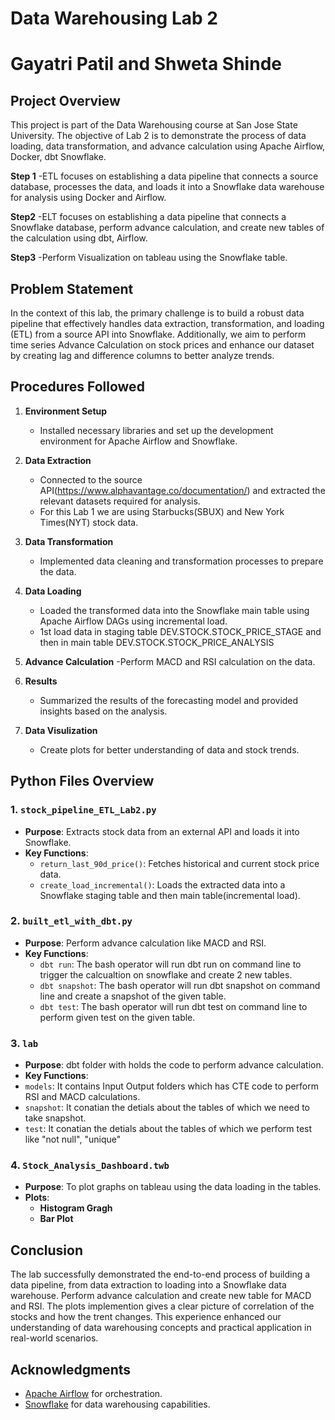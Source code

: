 # Data Warehousing Lab 2
# Gayatri Patil and Shweta Shinde

## Project Overview

This project is part of the Data Warehousing course at San Jose State University. The objective of Lab 2 is to demonstrate the process of data loading, data transformation, and advance calculation using Apache Airflow, Docker, dbt Snowflake.

**Step 1**
-ETL focuses on establishing a data pipeline that connects a source database, processes the data, and loads it into a Snowflake data warehouse for analysis using Docker and Airflow.

**Step2**
-ELT focuses on establishing a data pipeline that connects a Snowflake database, perform advance calculation, and create new tables of the calculation using dbt, Airflow.

**Step3**
-Perform Visualization on tableau using the Snowflake table.


## Problem Statement

In the context of this lab, the primary challenge is to build a robust data pipeline that effectively handles data extraction, transformation, and loading (ETL) from a source API into Snowflake. Additionally, we aim to perform time series Advance Calculation on stock prices and enhance our dataset by creating lag and difference columns to better analyze trends.

## Procedures Followed

1. **Environment Setup**
   - Installed necessary libraries and set up the development environment for Apache Airflow and Snowflake.

2. **Data Extraction**
   - Connected to the source API(https://www.alphavantage.co/documentation/) and extracted the relevant datasets required for analysis.
   - For this Lab 1 we are using Starbucks(SBUX) and New York Times(NYT) stock data.

3. **Data Transformation**
   - Implemented data cleaning and transformation processes to prepare the data.

4. **Data Loading**
   - Loaded the transformed data into the Snowflake main table using Apache Airflow DAGs using incremental load.
   - 1st load data in staging table DEV.STOCK.STOCK_PRICE_STAGE and then in main table DEV.STOCK.STOCK_PRICE_ANALYSIS

5. **Advance Calculation**
   -Perform MACD and RSI calculation on the data.
  
6. **Results**
   - Summarized the results of the forecasting model and provided insights based on the analysis.

7. **Data Visulization**
   - Create plots for better understanding of data and stock trends.
  
## Python Files Overview

### 1. `stock_pipeline_ETL_Lab2.py`
- **Purpose**: Extracts stock data from an external API and loads it into Snowflake.
- **Key Functions**:
  - `return_last_90d_price()`: Fetches historical and current stock price data.
  - `create_load_incremental()`: Loads the extracted data into a Snowflake staging table and then main table(incremental load).

### 2. `built_etl_with_dbt.py`
- **Purpose**: Perform advance calculation like MACD and RSI.
- **Key Functions**:
  - `dbt run`: The bash operator will run dbt run on command line to trigger the calcualtion on snowflake and create 2 new tables.
  - `dbt snapshot`: The bash operator will run dbt snapshot on command line and create a snapshot of the given table.
  - `dbt test`: The bash operator will run dbt test on command line to perform given test on the given table.
 
### 3. `lab`
- **Purpose**: dbt folder with holds the code to perform advance calculation.
- **Key Functions**:
- `models`: It contains Input Output folders which has CTE code to perform RSI and MACD calculations.
- `snapshot`: It conatian the detials about the tables of which we need to take snapshot.
- `test`:  It conatian the detials about the tables of which we perform test like "not null", "unique"

### 4. `Stock_Analysis_Dashboard.twb`
- **Purpose**: To plot graphs on tableau using the data loading in the tables.
- **Plots**:
  - **Histogram Gragh**
  - **Bar Plot**
  
## Conclusion

The lab successfully demonstrated the end-to-end process of building a data pipeline, from data extraction to loading into a Snowflake data warehouse. Perform advance calculation and create new table for MACD and RSI. The plots implemention gives a clear picture of correlation of the stocks and how the trent changes.
This experience enhanced our understanding of data warehousing concepts and practical application in real-world scenarios.

## Acknowledgments

- [Apache Airflow](https://airflow.apache.org/) for orchestration.
- [Snowflake](https://www.snowflake.com/) for data warehousing capabilities.

